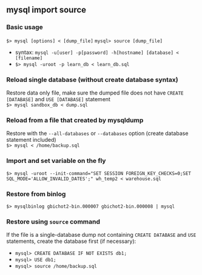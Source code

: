 ## mysql import source

### Basic usage
`$> mysql [options] < [dump_file]`
`mysql> source [dump_file]`

- syntax: `mysql -u[user] -p[password] -h[hostname] [database] < [filename]`
- `$> mysql -uroot -p learn_db < learn_db.sql`

### Reload single database (without create database syntax)
Restore data only file, make sure the dumped file does not have `CREATE [DATABASE]` and `USE [DATABASE]` statement\
`$> mysql sandbox_db < dump.sql`

### Reload from a file that created by mysqldump 
Restore with the `--all-databases` or `--databases` option (create database statement included)\
`$> mysql < /home/backup.sql`

### Import and set variable on the fly
`$> mysql -uroot --init-command="SET SESSION FOREIGN_KEY_CHECKS=0;SET SQL_MODE='ALLOW_INVALID_DATES';" wh_temp2 < warehouse.sql`

### Restore from binlog
`$> mysqlbinlog gbichot2-bin.000007 gbichot2-bin.000008 | mysql`

### Restore using `source` command
If the file is a single-database dump not containing `CREATE DATABASE` and `USE` statements, 
create the database first (if necessary): 
- `mysql> CREATE DATABASE IF NOT EXISTS db1;`
- `mysql> USE db1;`
- `mysql> source /home/backup.sql`